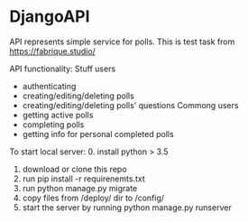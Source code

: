 # DjangoAPI
API represents simple service for polls. This is test task from https://fabrique.studio/

API functionality:
Stuff users
- authenticating
- creating/editing/deleting polls
- creating/editing/deleting polls' questions
Commong users
- getting active polls
- completing polls
- getting info for personal completed polls

To start local server:
0. install python > 3.5
1. download or clone this repo
2. run pip install -r requirenemts.txt
3. run python manage.py migrate
4. copy files from /deploy/ dir to /config/
5. start the server by running python manage.py runserver

